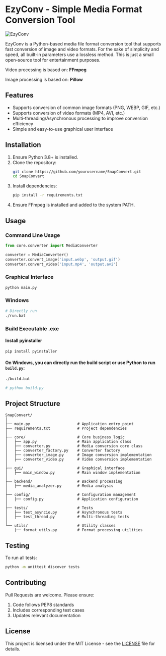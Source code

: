 # EzyConv - Simple Media Format Conversion Tool

![EzyConv](assets\EzyConv.ico)

EzyConv is a Python-based media file format conversion tool that supports fast conversion of image and video formats. For the sake of simplicity and speed, all built-in parameters use a lossless method. This is just a small open-source tool for entertainment purposes.

Video processing is based on: **FFmpeg**

Image processing is based on: **Pillow**

## Features
- Supports conversion of common image formats (PNG, WEBP, GIF, etc.)
- Supports conversion of video formats (MP4, AVI, etc.)
- Multi-threading/Asynchronous processing to improve conversion efficiency
- Simple and easy-to-use graphical user interface

## Installation

1. Ensure Python 3.8+ is installed.
2. Clone the repository:
   ```bash
   git clone https://github.com/yourusername/SnapConvert.git
   cd SnapConvert
   ```
3. Install dependencies:
   ```bash
   pip install -r requirements.txt
   ```
4. Ensure FFmpeg is installed and added to the system PATH.

## Usage

### Command Line Usage
```python
from core.converter import MediaConverter

converter = MediaConverter()
converter.convert_image('input.webp', 'output.gif')
converter.convert_video('input.mp4', 'output.avi')
```

### Graphical Interface
```bash
python main.py
```

### Windows
```bash
# Directly run
./run.bat
```

### Build Executable .exe

#### Install pyinstaller
```bash
pip install pyinstaller
```
#### On Windows, you can directly run the build script or use Python to run `build.py`:
```bash
./build.bat 

# python build.py
```

## Project Structure
```
SnapConvert/
│
├── main.py                     # Application entry point
├── requirements.txt            # Project dependencies
│
├── core/                       # Core business logic
│   ├── app.py                  # Main application class
│   ├── converter.py            # Media conversion core class
│   ├── converter_factory.py    # Converter factory
│   ├── converter_image.py      # Image conversion implementation
│   ├── converter_video.py      # Video conversion implementation
│
├── gui/                        # Graphical interface
│   ├── main_window.py          # Main window implementation
│
├── backend/                    # Backend processing
│   ├── media_analyzer.py       # Media analysis
│
├── config/                     # Configuration management
│   ├── config.py               # Application configuration
│
├── tests/                      # Tests
│   ├── test_asyncio.py         # Asynchronous tests
│   ├── test_thread.py          # Multi-threading tests
│
└── utils/                      # Utility classes
    ├── format_utils.py         # Format processing utilities
```

## Testing
To run all tests:
```bash
python -m unittest discover tests
```

## Contributing
Pull Requests are welcome. Please ensure:
1. Code follows PEP8 standards
2. Includes corresponding test cases
3. Updates relevant documentation

## License
This project is licensed under the MIT License - see the [LICENSE](LICENSE) file for details.